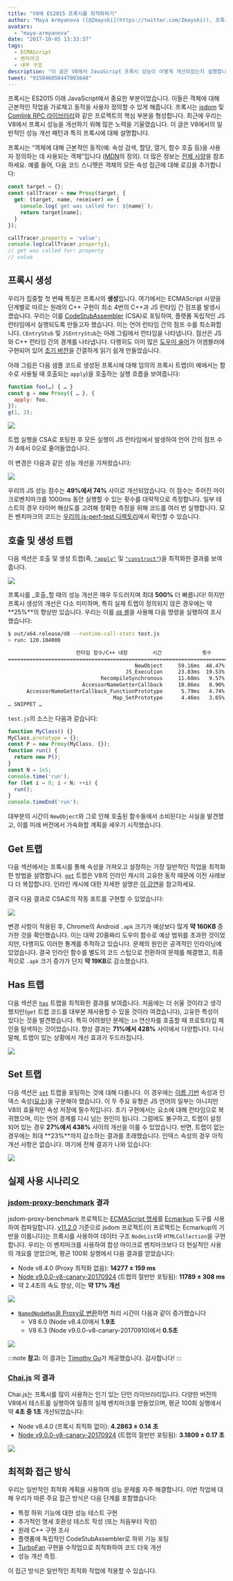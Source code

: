 ```yaml
---
title: "V8에 ES2015 프록시를 최적화하기"
author: "Maya Armyanova ([@Zmayski](https://twitter.com/Zmayski)), 프록시 최적화 담당"
avatars: 
  - "maya-armyanova"
date: "2017-10-05 13:33:37"
tags: 
  - ECMAScript
  - 벤치마크
  - 내부 구조
description: "이 글은 V8에서 JavaScript 프록시 성능이 어떻게 개선되었는지 설명합니다."
tweet: "915846050447003648"
---
```

프록시는 ES2015 이래 JavaScript에서 중요한 부분이었습니다. 이들은 객체에 대해 근본적인 작업을 가로채고 동작을 사용자 정의할 수 있게 해줍니다. 프록시는 [jsdom](https://github.com/tmpvar/jsdom) 및 [Comlink RPC 라이브러리](https://github.com/GoogleChrome/comlink)와 같은 프로젝트의 핵심 부분을 형성합니다. 최근에 우리는 V8에서 프록시 성능을 개선하기 위해 많은 노력을 기울였습니다. 이 글은 V8에서의 일반적인 성능 개선 패턴과 특히 프록시에 대해 설명합니다.

<!--truncate-->
프록시는 “객체에 대해 근본적인 동작(예: 속성 검색, 할당, 열거, 함수 호출 등)을 사용자 정의하는 데 사용되는 객체”입니다 ([MDN](https://developer.mozilla.org/en-US/docs/Web/JavaScript/Reference/Global_Objects/Proxy)의 정의). 더 많은 정보는 [전체 사양](https://tc39.es/ecma262/#sec-proxy-objects)을 참조하세요. 예를 들어, 다음 코드 스니펫은 객체의 모든 속성 접근에 대해 로깅을 추가합니다:

```js
const target = {};
const callTracer = new Proxy(target, {
  get: (target, name, receiver) => {
    console.log(`get was called for: ${name}`);
    return target[name];
  }
});

callTracer.property = 'value';
console.log(callTracer.property);
// get was called for: property
// value
```

## 프록시 생성

우리가 집중할 첫 번째 특징은 프록시의 **생성**입니다. 여기에서는 ECMAScript 사양을 단계별로 따르는 원래의 C++ 구현이 최소 4번의 C++과 JS 런타임 간 점프를 발생시켰습니다. 우리는 이를 [CodeStubAssembler](/docs/csa-builtins) (CSA)로 포팅하여, 플랫폼 독립적인 JS 런타임에서 실행되도록 만들고자 했습니다. 이는 언어 런타임 간의 점프 수를 최소화합니다. `CEntryStub` 및 `JSEntryStub`는 아래 그림에서 런타임을 나타냅니다. 점선은 JS와 C++ 런타임 간의 경계를 나타냅니다. 다행히도 이미 많은 [도우미 술어](https://github.com/v8/v8/blob/4e5db9a6c859df7af95a92e7cf4e530faa49a765/src/code-stub-assembler.h)가 어셈블러에 구현되어 있어 [초기 버전](https://github.com/v8/v8/commit/f2af839b1938b55b4d32a2a1eb6704c49c8d877d#diff-ed49371933a938a7c9896878fd4e4919R97)을 간결하게 읽기 쉽게 만들었습니다.

아래 그림은 다음 샘플 코드로 생성된 프록시에 대해 임의의 프록시 트랩(이 예에서는 함수로 사용될 때 호출되는 `apply`)을 호출하는 실행 흐름을 보여줍니다:

```js
function foo(…) { … }
const g = new Proxy({ … }, {
  apply: foo,
});
g(1, 2);
```

![](/_img/optimizing-proxies/0.png)

트랩 실행을 CSA로 포팅한 후 모든 실행이 JS 런타임에서 발생하여 언어 간의 점프 수가 4에서 0으로 줄어들었습니다.

이 변경은 다음과 같은 성능 개선을 가져왔습니다:

![](/_img/optimizing-proxies/1.png)

우리의 JS 성능 점수는 **49%에서 74%** 사이로 개선되었습니다. 이 점수는 주어진 마이크로벤치마크를 1000ms 동안 실행할 수 있는 횟수를 대략적으로 측정합니다. 일부 테스트의 경우 타이머 해상도를 고려해 정확한 측정을 위해 코드를 여러 번 실행합니다. 모든 벤치마크의 코드는 [우리의 js-perf-test 디렉토리](https://github.com/v8/v8/blob/5a5783e3bff9e5c1c773833fa502f14d9ddec7da/test/js-perf-test/Proxies/proxies.js)에서 확인할 수 있습니다.

## 호출 및 생성 트랩

다음 섹션은 호출 및 생성 트랩(즉, [`"apply"`](https://developer.mozilla.org/en-US/docs/Web/JavaScript/Reference/Global_Objects/Proxy/handler/apply) 및 [`"construct"`](https://developer.mozilla.org/en-US/docs/Web/JavaScript/Reference/Global_Objects/Proxy/handler/construct))을 최적화한 결과를 보여줍니다.

![](/_img/optimizing-proxies/2.png)

프록시를 _호출_할 때의 성능 개선은 매우 두드러지며 최대 **500%** 더 빠릅니다! 하지만 프록시 생성의 개선은 다소 미미하며, 특히 실제 트랩이 정의되지 않은 경우에는 약 **25%**의 향상만 있습니다. 우리는 이를 [`d8` 셸](/docs/build)을 사용해 다음 명령을 실행하여 조사했습니다:

```bash
$ out/x64.release/d8 --runtime-call-stats test.js
> run: 120.104000

                      런타임 함수/C++ 내장        시간             횟수
========================================================================================
                                         NewObject     59.16ms  48.47%    100000  24.94%
                                      JS_Execution     23.83ms  19.53%         1   0.00%
                              RecompileSynchronous     11.68ms   9.57%        20   0.00%
                        AccessorNameGetterCallback     10.86ms   8.90%    100000  24.94%
      AccessorNameGetterCallback_FunctionPrototype      5.79ms   4.74%    100000  24.94%
                                  Map_SetPrototype      4.46ms   3.65%    100203  25.00%
… SNIPPET …
```

`test.js`의 소스는 다음과 같습니다:

```js
function MyClass() {}
MyClass.prototype = {};
const P = new Proxy(MyClass, {});
function run() {
  return new P();
}
const N = 1e5;
console.time('run');
for (let i = 0; i < N; ++i) {
  run();
}
console.timeEnd('run');
```

대부분의 시간이 `NewObject`와 그로 인해 호출된 함수들에서 소비된다는 사실을 발견했고, 이를 미래 버전에서 가속화할 계획을 세우기 시작했습니다.

## Get 트랩

다음 섹션에서는 프록시를 통해 속성을 가져오고 설정하는 가장 일반적인 작업을 최적화한 방법을 설명합니다. [`get`](https://developer.mozilla.org/en-US/docs/Web/JavaScript/Reference/Global_Objects/Proxy/handler/get) 트랩은 V8의 인라인 캐시의 고유한 동작 때문에 이전 사례보다 더 복잡합니다. 인라인 캐시에 대한 자세한 설명은 [이 강연](https://www.youtube.com/watch?v=u7zRSm8jzvA)을 참고하세요.

결국 다음 결과로 CSA로의 작동 포트를 구현할 수 있었습니다:

![](/_img/optimizing-proxies/3.png)

변경 사항이 적용된 후, Chrome의 Android `.apk` 크기가 예상보다 많게 **약 160KB** 증가한 것을 확인했습니다. 이는 대략 20줄짜리 도우미 함수로 예상 범위를 초과한 것이었지만, 다행히도 이러한 통계를 추적하고 있습니다. 문제의 원인은 공격적인 인라이닝에 있었습니다. 결국 인라인 함수를 별도의 코드 스텁으로 전환하여 문제를 해결했고, 최종적으로 `.apk` 크기 증가가 단지 **약 19KB**로 감소했습니다.

## Has 트랩

다음 섹션은 [`has`](https://developer.mozilla.org/en-US/docs/Web/JavaScript/Reference/Global_Objects/Proxy/handler/has) 트랩을 최적화한 결과를 보여줍니다. 처음에는 더 쉬울 것이라고 생각했지만(`get` 트랩 코드를 대부분 재사용할 수 있을 것이라 여겼습니다), 고유한 특성이 있다는 것을 발견했습니다. 특히 어려웠던 문제는 `in` 연산자를 호출할 때 프로토타입 체인을 탐색하는 것이었습니다. 향상 결과는 **71%에서 428%** 사이에서 다양합니다. 다시 말해, 트랩이 있는 상황에서 개선 효과가 두드러집니다.

![](/_img/optimizing-proxies/4.png)

## Set 트랩

다음 섹션은 [`set`](https://developer.mozilla.org/en-US/docs/Web/JavaScript/Reference/Global_Objects/Proxy/handler/set) 트랩을 포팅하는 것에 대해 다룹니다. 이 경우에는 [이름 기반](/blog/fast-properties) 속성과 인덱스 속성([요소](/blog/elements-kinds))을 구분해야 했습니다. 이 두 주요 유형은 JS 언어의 일부는 아니지만 V8의 효율적인 속성 저장에 필수적입니다. 초기 구현에서는 요소에 대해 런타임으로 복귀했으며, 이는 언어 경계를 다시 넘는 원인이 됩니다. 그럼에도 불구하고, 트랩이 설정되어 있는 경우 **27%에서 438%** 사이의 개선을 이룰 수 있었습니다. 반면, 트랩이 없는 경우에는 최대 **23%**까지 감소하는 결과를 초래했습니다. 인덱스 속성의 경우 아직 개선 사항은 없습니다. 여기에 전체 결과가 나와 있습니다:

![](/_img/optimizing-proxies/5.png)

## 실제 사용 시나리오

### [jsdom-proxy-benchmark](https://github.com/domenic/jsdom-proxy-benchmark) 결과

jsdom-proxy-benchmark 프로젝트는 [ECMAScript 명세](https://github.com/tc39/ecma262)를 [Ecmarkup](https://github.com/bterlson/ecmarkup) 도구를 사용하여 컴파일합니다. [v11.2.0](https://github.com/tmpvar/jsdom/blob/master/Changelog.md#1120) 기준으로 jsdom 프로젝트(이 프로젝트는 Ecmarkup의 기반을 이룹니다)는 프록시를 사용하여 데이터 구조 `NodeList`와 `HTMLCollection`을 구현합니다. 우리는 이 벤치마크를 사용하여 합성 마이크로 벤치마크보다 더 현실적인 사용의 개요를 얻었으며, 평균 100회 실행에서 다음 결과를 얻었습니다:

- Node v8.4.0 (Proxy 최적화 없음): **14277 ± 159 ms**
- [Node v9.0.0-v8-canary-20170924](https://nodejs.org/download/v8-canary/v9.0.0-v8-canary20170924898da64843/node-v9.0.0-v8-canary20170924898da64843-linux-x64.tar.gz) (트랩의 절반만 포팅됨): **11789 ± 308 ms**
- 약 2.4초의 속도 향상, 이는 **약 17% 개선**

![](/_img/optimizing-proxies/6.png)

- [`NamedNodeMap`을 Proxy로 변환](https://github.com/domenic/jsdom-proxy-benchmark/issues/1#issuecomment-329047990)하면 처리 시간이 다음과 같이 증가했습니다
    - V8 6.0 (Node v8.4.0)에서 **1.9초**
    - V8 6.3 (Node v9.0.0-v8-canary-20170910)에서 **0.5초**

![](/_img/optimizing-proxies/7.png)

:::note
**참고:** 이 결과는 [Timothy Gu](https://github.com/TimothyGu)가 제공했습니다. 감사합니다!
:::

### [Chai.js](https://chaijs.com/) 의 결과

Chai.js는 프록시를 많이 사용하는 인기 있는 단언 라이브러리입니다. 다양한 버전의 V8에서 테스트를 실행하여 일종의 실제 벤치마크를 만들었으며, 평균 100회 실행에서 약 **4초 중 1초** 개선되었습니다:

- Node v8.4.0 (프록시 최적화 없이): **4.2863 ± 0.14 초**
- [Node v9.0.0-v8-canary-20170924](https://nodejs.org/download/v8-canary/v9.0.0-v8-canary20170924898da64843/node-v9.0.0-v8-canary20170924898da64843-linux-x64.tar.gz) (트랩의 절반만 포팅됨): **3.1809 ± 0.17 초**

![](/_img/optimizing-proxies/8.png)

## 최적화 접근 방식

우리는 일반적인 최적화 계획을 사용하여 성능 문제를 자주 해결합니다. 이번 작업에 대해 우리가 따른 주요 접근 방식은 다음 단계를 포함했습니다:

- 특정 하위 기능에 대한 성능 테스트 구현
- 추가적인 명세 호환성 테스트 작성 (또는 처음부터 작성)
- 원래 C++ 구현 조사
- 플랫폼에 독립적인 CodeStubAssembler로 하위 기능 포팅
- [TurboFan](/docs/turbofan) 구현을 수작업으로 최적화하여 코드 더욱 개선
- 성능 개선 측정.

이 접근 방식은 일반적인 최적화 작업에 적용할 수 있습니다.
